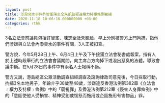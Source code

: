 ```yaml
---
layout: post
title: 涉潑臭水事件許智峯陳志全朱凱廸疑違權力特權條例被捕
date: 2020-11-18 10:06:16.000000000 +08:00
categories: rthk
---
```


3名立法會前議員包括許智峯、陳志全及朱凱廸，早上分別被警方上門拘捕，指他們涉嫌與立法會內潑臭水的事件有關，3人正被扣查。

警方說，今年5月28日上午、6月4日上午及下午接獲立法會秘書處報案，指有人於上述時段舉行的立法會會議期間，向主席台方向掉下或潑出惡臭的液體，導致會議中斷。在5月28日的事件中有兩名人士報稱不適。

警方又說，港島總區公眾活動調查組經調查及諮詢律政司意見後，今日採取行動，拘捕3名本地男子，年齡介乎38歲至48歲，涉嫌違反香港法例第382章《立法會﹝權力及特權﹞條例》中的「藐視罪」及香港法例第212章《侵害人身罪條例》中的「意圖使他人受損害、精神受創或惱怒而施用或企圖施用有害物品」罪。
